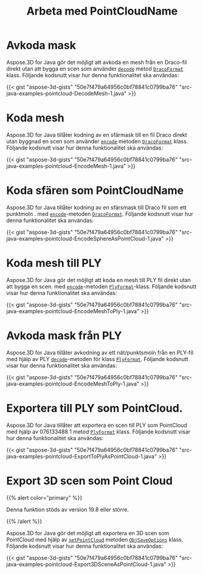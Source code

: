 ﻿---
title: Arbeta med PointCloudName
type: docs
weight: 110
url: /sv/java/working-with-pointcloud/
description: Aspose.3D for Java gör det möjligt att avkoda en mesh från en Draco-fil direkt utan att bygga en scen som använder avkodningsmetoden i DracoFormat klassen.
---
# **Avkoda mask**
Aspose.3D for Java gör det möjligt att avkoda en mesh från en Draco-fil direkt utan att bygga en scen som använder [`decode`](https://reference.aspose.com/3d/java/com.aspose.threed/DracoFormat#decode-java.lang.String-) metod [`DracoFormat`](https://reference.aspose.com/3d/java/com.aspose.threed/DracoFormat) klass. Följande kodsnutt visar hur denna funktionalitet ska användas:



{{< gist "aspose-3d-gists" "50e7f479a64956c0bf78841c0799ba76" "src-java-examples-pointcloud-DecodeMesh-1.java" >}}
# **Koda mesh**
Aspose.3D for Java tillåter kodning av en sfärmask till en fil Draco direkt utan byggnad en scen som använder [`encode`](https://reference.aspose.com/3d/java/com.aspose.threed/DracoFormat#encode-com.aspose.threed.Entity-java.lang.String-) metoden [`DracoFormat`](https://reference.aspose.com/3d/java/com.aspose.threed/DracoFormat) klass. Följande kodsnutt visar hur denna funktionalitet ska användas:



{{< gist "aspose-3d-gists" "50e7f479a64956c0bf78841c0799ba76" "src-java-examples-pointcloud-EncodeMesh-1.java" >}}
# **Koda sfären som PointCloudName**
Aspose.3D for Java tillåter kodning av en sfärsmask till Draco fil som ett punktmoln . med [`encode`](https://reference.aspose.com/3d/java/com.aspose.threed/DracoFormat#encode-com.aspose.threed.Entity-java.lang.String-com.aspose.threed.DracoSaveOptions-)-metoden [`DracoFormat`](https://reference.aspose.com/3d/java/com.aspose.threed/DracoFormat). Följande kodsnutt visar hur denna funktionalitet ska användas:



{{< gist "aspose-3d-gists" "50e7f479a64956c0bf78841c0799ba76" "src-java-examples-pointcloud-EncodeSphereAsPointCloud-1.java" >}}
# **Koda mesh till PLY**
Aspose.3D for Java gör det möjligt att koda en mesh till PLY fil direkt utan att bygga en scen. med [`encode`](https://reference.aspose.com/3d/java/com.aspose.threed/PlyFormat#encode-com.aspose.threed.Entity-java.lang.String-)-metoden [`PlyFormat`](https://reference.aspose.com/3d/java/com.aspose.threed/PlyFormat)-klass. Följande kodsnutt visar hur denna funktionalitet ska användas:



{{< gist "aspose-3d-gists" "50e7f479a64956c0bf78841c0799ba76" "src-java-examples-pointcloud-EncodeMeshToPly-1.java" >}}
# **Avkoda mask från PLY**
Aspose.3D for Java tillåter avkodning av ett nät/punktsmoln från en PLY-fil med hjälp av PLY [`decode`](https://reference.aspose.com/3d/java/com.aspose.threed/PlyFormat#decode-java.lang.String-)-metoden för klass [`PlyFormat`](https://reference.aspose.com/3d/java/com.aspose.threed/PlyFormat). Följande kodsnutt visar hur denna funktionalitet ska användas:



{{< gist "aspose-3d-gists" "50e7f479a64956c0bf78841c0799ba76" "src-java-examples-pointcloud-EncodeMeshToPly-1.java" >}}
# **Exportera till PLY som PointCloud.**
Aspose.3D for Java tillåter att exportera en scen till PLY som PointCloud med hjälp av 076133488 1 metod [`PlyFormat`](https://reference.aspose.com/3d/java/com.aspose.threed/PlyFormat) klass. Följande kodsnutt visar hur denna funktionalitet ska användas:



{{< gist "aspose-3d-gists" "50e7f479a64956c0bf78841c0799ba76" "src-java-examples-pointcloud-ExportToPlyAsPointCloud-1.java" >}}
# **Export 3D scen som Point Cloud**
{{% alert color="primary" %}} 

Denna funktion stöds av version 19.8 eller större.

{{% /alert %}} 

Aspose.3D for Java gör det möjligt att exportera en 3D scen som PointCloud med hjälp av [`setPointCloud`](https://reference.aspose.com/3d/java/com.aspose.threed/ObjSaveOptions#setPointCloud-boolean-) metoden [`ObjSaveOptions`](https://reference.aspose.com/3d/java/com.aspose.threed/ObjSaveOptions) klass. Följande kodsnutt visar hur denna funktionalitet ska användas:

{{< gist "aspose-3d-gists" "50e7f479a64956c0bf78841c0799ba76" "src-java-examples-pointcloud-Export3DSceneAsPointCloud-1.java" >}}
